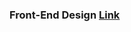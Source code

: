 ### Front-End Design [Link](https://www.figma.com/file/htcJmsRb3CJm1Cu11tGbI2/Chatbot-Hush-Project?type=design&node-id=1%3A2&mode=design&t=IaOqlzufMvb2SeH5-1)

